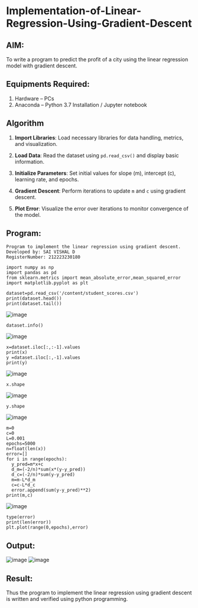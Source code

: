 # Implementation-of-Linear-Regression-Using-Gradient-Descent

## AIM:
To write a program to predict the profit of a city using the linear regression model with gradient descent.

## Equipments Required:
1. Hardware – PCs
2. Anaconda – Python 3.7 Installation / Jupyter notebook

## Algorithm
1. **Import Libraries**: Load necessary libraries for data handling, metrics, and visualization.

2. **Load Data**: Read the dataset using `pd.read_csv()` and display basic information.

3. **Initialize Parameters**: Set initial values for slope (m), intercept (c), learning rate, and epochs.

4. **Gradient Descent**: Perform iterations to update `m` and `c` using gradient descent.

5. **Plot Error**: Visualize the error over iterations to monitor convergence of the model.

## Program:
```
Program to implement the linear regression using gradient descent.
Developed by: SAI VISHAL D
RegisterNumber: 212223230180
```
```
import numpy as np
import pandas as pd
from sklearn.metrics import mean_absolute_error,mean_squared_error
import matplotlib.pyplot as plt
```
```
dataset=pd.read_csv('/content/student_scores.csv')
print(dataset.head())
print(dataset.tail())
```
![image](https://github.com/user-attachments/assets/777ab209-084d-4326-9b67-89874859a340)
```
dataset.info()
```

![image](https://github.com/user-attachments/assets/b8a4f4ef-7d00-41b2-9d93-f4b0681f0075)
```
x=dataset.iloc[:,:-1].values
print(x)
y =dataset.iloc[:,-1].values
print(y)
```
![image](https://github.com/user-attachments/assets/a60731d6-90e3-485f-b4be-1e664a8e7d7d)
```
x.shape
```
![image](https://github.com/user-attachments/assets/5e5f3f5d-29fe-4ec3-9841-c6ff23025393)
```
y.shape
```
![image](https://github.com/user-attachments/assets/56ecf270-c26c-4348-a6ce-200749cecd06)
```
m=0
c=0
L=0.001
epochs=5000
n=float(len(x))
error=[]
for i in range(epochs):
  y_pred=m*x+c
  d_m=(-2/n)*sum(x*(y-y_pred))
  d_c=(-2/n)*sum(y-y_pred)
  m=m-L*d_m
  c=c-L*d_c
  error.append(sum(y-y_pred)**2)
print(m,c)
```
![image](https://github.com/user-attachments/assets/de72a9f3-35e7-4f0a-9fcb-97d4f6bc4929)
```
type(error)
print(len(error))
plt.plot(range(0,epochs),error)
```
## Output:
![image](https://github.com/user-attachments/assets/f4c01b8f-1035-4682-a542-e039aa5ff05c)
![image](https://github.com/user-attachments/assets/76b8ba61-4003-4bec-b6ac-ed63c33864ca)

## Result:
Thus the program to implement the linear regression using gradient descent is written and verified using python programming.
